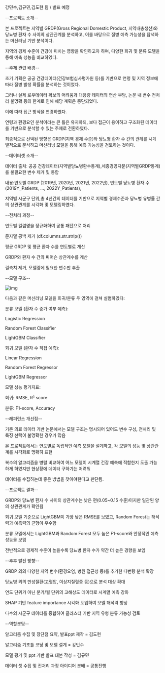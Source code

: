 강민수,김규민,김도현 팀 / 발표 예정

--프로젝트 소개--

본 프로젝트는 지역별 GRDP(Gross Regional Domestic Product, 지역내총생산)와 당뇨병 환자 수 사이의 상관관계를 분석하고, 이를 바탕으로 질병 예측 가능성을 탐색하는 머신러닝 기반 분석이다. 

지역의 경제 수준이 건강에 미치는 영향을 확인하고자 하며, 다양한 회귀 및 분류 모델을 통해 예측 성능을 비교하였다.

--주제 관련 배경--

초기 기획은 공공 건강데이터(건강보험심사평가원 등)를 기반으로 연령 및 지역 정보에 따라 질병 발생 확률을 분석하는 것이었다. 

그러나 실제 로우데이터 확보의 어려움과 대용량 데이터의 연산 부담, 논문 내 변수 전처리 불명확 등의 한계로 인해 해당 계획은 중단되었다.

이에 따라 접근 방식을 변경하였다. 

연령과 환경요인 분석이라는 큰 틀은 유지하되, 보다 접근이 용이하고 구조화된 데이터를 기반으로 분석할 수 있는 주제로 전환하였다. 

최종적으로 선택된 방향은 GRDP(지역 경제 수준)와 당뇨병 환자 수 간의 관계를 시계열적으로 분석하고 머신러닝 모델을 통해 예측 가능성을 검토하는 것이다.

--데이터셋 소개--

데이터 출처: 공공 건강데이터(지역별당뇨병환수통계),세종경영자문(지역별GRDP통계)를 불필요한 변수 제거 및 통합 

내용:연도별 GRDP (2019년, 2020년, 2021년, 2022년), 연도별 당뇨병 환자 수 (2019Y_Patients, ..., 2022Y_Patients),

지역별 시군구 단위,총 4년간의 데이터를 기반으로 지역별 경제수준과 당뇨병 유병률 간의 상관관계를 시각화 및 모델링하였다.

--전처리 과정--

연도별 컬럼명을 정규화하여 공통 패턴으로 처리

문자열 공백 제거 (df.columns.str.strip())

평균 GRDP 및 평균 환자 수를 연도별로 계산

GRDP와 환자 수 간의 피어슨 상관계수를 계산

결측치 제거, 모델링에 필요한 변수만 추출

--모델 구조--

![img](https://drive.google.com/uc?export=view&id=1_sz3spCCHsFXDNZFdNpIqpgF_AL0S9YW)

다음과 같은 머신러닝 모델을 회귀/분류 두 영역에 걸쳐 실험하였다:

분류 모델 (환자 수 증가 여부 예측):

Logistic Regression

Random Forest Classifier

LightGBM Classifier

회귀 모델 (환자 수 직접 예측):

Linear Regression

Random Forest Regressor

LightGBM Regressor

모델 성능 평가지표:

회귀: RMSE, R² score

분류: F1-score, Accuracy

--레퍼런스 개선점--

기존 의료 데이터 기반 논문에서는 모델 구조는 명시되어 있어도 변수 구성, 전처리 및 특징 선택이 불명확한 경우가 많음

본 프로젝트에서는 연도별로 독립적인 예측 모델을 설계하고, 각 모델의 성능 및 상관관계를 시각화로 명확히 표현

복수의 알고리즘을 병렬 비교하여 어느 모델이 시계열 건강 예측에 적합한지 도출 가능하게 하였지만 현상황에 데이터 구하기는 어려워

데이터를 수집하는데 좋은 방법을 찾아야한다고 판단됨.

--프로젝트 결과--

GRDP와 당뇨병 환자 수 사이의 상관계수는 낮은 편(0.05~0.15 수준)이지만 일관된 양의 상관관계가 확인됨

회귀 모델 기준으로 LightGBM이 가장 낮은 RMSE를 보였고, Random Forest는 해석력과 예측력의 균형이 우수함

분류 모델에서는 LightGBM과 Random Forest 모두 높은 F1-score와 안정적인 예측 성능을 보임

전반적으로 경제적 수준이 높을수록 당뇨병 환자 수가 약간 더 높은 경향을 보임

--추후 발전 방향--


GRDP 외의 다양한 지역 변수(환경오염, 병원 접근성 등)를 추가한 다변량 분석 확장

당뇨병 외의 만성질환(고혈압, 이상지질혈증 등)으로 분석 대상 확대

연도 단위가 아닌 분기/월 단위의 고해상도 데이터로 시계열 예측 강화

SHAP 기반 feature importance 시각화 도입하여 모델 해석력 향상

다수의 시군구 데이터를 종합하여 클러스터 기반 지역 유형 분류 가능성 검토

--역할분담--

알고리즘 수집 및 장단점 요약, 발표ppt 제작 = 김도현

알고리즘 기초틀 코딩 및 모델 설계 = 강민수

모델 평가 및 ppt 기반 발표 대본 작성 = 김규민

데이터 셋 수집 및 전처리 과정 아이디어 분배 = 공통진행
